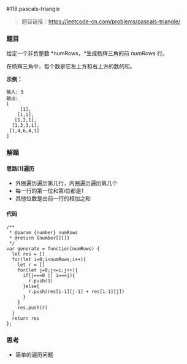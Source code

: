 #118.pascals-triangle

> 题目链接：https://leetcode-cn.com/problems/pascals-triangle/
>

### 题目

给定一个非负整数 *numRows，*生成杨辉三角的前 *numRows* 行。

在杨辉三角中，每个数是它左上方和右上方的数的和。

**示例：**

```
输入: 5
输出:
[
     [1],
    [1,1],
   [1,2,1],
  [1,3,3,1],
 [1,4,6,4,1]
]
```

 

### 解题

#### 思路[1]遍历

* 外圈遍历遍历第几行，内圈遍历遍历第几个
* 每一行的第一位和第i位都是1
* 其他位数是由前一行的相加之和

#### 代码

```
/**
 * @param {number} numRows
 * @return {number[][]}
 */
var generate = function(numRows) {
  let res = []
  for(let i=0;i<numRows;i++){
    let r = []
    for(let j=0;j<=i;j++){
      if(j===0 || i===j){
        r.push(1)
      }else{
        r.push(res[i-1][j-1] + res[i-1][j])
      }
    }
    res.push(r)
  }
  return res
};
```



### 思考

* 简单的遍历问题